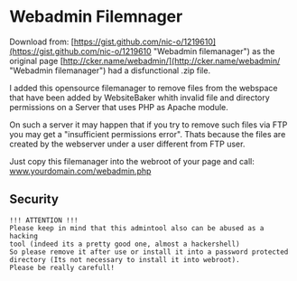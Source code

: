 # Webadmin Filemnager
Download from: [https://gist.github.com/nic-o/1219610](https://gist.github.com/nic-o/1219610 "Webadmin filemanager") as the original 
page [http://cker.name/webadmin/](http://cker.name/webadmin/ "Webadmin filemanager") had a disfunctional .zip file.

I added this opensource filemanager to remove files from the webspace
that have been added by WebsiteBaker whith invalid file and directory
permissions on a Server that uses PHP as Apache module.

On such a server it may happen that if you try to remove such files via 
FTP you may get a "insufficient permissions error". Thats because the 
files are created by the webserver under a user different from FTP user.

Just copy this filemanager into the webroot of your page and call:
www.yourdomain.com/webadmin.php

## Security
    !!! ATTENTION !!!
    Please keep in mind that this admintool also can be abused as a hacking 
    tool (indeed its a pretty good one, almost a hackershell) 
    So please remove it after use or install it into a password protected 
    directory (Its not necessary to install it into webroot). 
    Please be really carefull!

